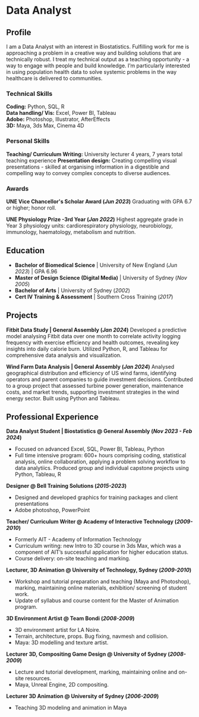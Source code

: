 # Data Analyst

## Profile
I am a Data Analyst with an interest in Biostatistics.  Fulfilling work for me is approaching a problem in a creative way and building solutions that are technically robust.  I treat my technical output as a teaching opportunity - a way to engage with people and build knowledge.   I’m particularly interested in using population health data to solve systemic problems in the way healthcare is delivered to communities.


### Technical Skills
**Coding:** Python, SQL, R  
**Data handling/ Vis:** Excel, Power BI, Tableau  
**Adobe:** Photoshop, Illustrator, AfterEffects  
**3D:** Maya, 3ds Max, Cinema 4D

### Personal Skills
**Teaching/ Curriculum Writing:** University lecturer 4 years,  7 years total teaching experience
**Presentation design:** Creating compelling visual presentations - skilled at organising information in a digestible and compelling way to convey complex concepts to diverse audiences.

### Awards
**UNE Vice Chancellor's Scholar Award (_Jun 2023_)**
Graduating with GPA 6.7 or higher; honor roll.

**UNE Physiology Prize -3rd Year (_Jan 2022_)**
Highest aggregate grade in Year 3 physiology units: cardiorespiratory physiology, neurobiology, immunology, haematology, metabolism and nutrition.

## Education
- **Bachelor of Biomedical Science** | University of New England (_Jun 2023_) | GPA 6.96
- **Master of Design Science (Digital Media)** | University of Sydney (_Nov 2005_)
- **Bachelor of Arts** | University of Sydney (_2002_)
- **Cert IV Training & Assessment** | Southern Cross Training (_2017_)

## Projects
**Fitbit Data Study |  General Assembly (_Jan 2024_)**
Developed a predictive model analysing Fitbit data over one month to correlate activity logging frequency with exercise efficiency and health outcomes, revealing key insights into daily calorie burn. Utilized Python, R, and Tableau for comprehensive data analysis and visualization.

**Wind Farm Data Analysis |  General Assembly (_Jan 2024_)**
Analysed geographical distribution and efficiency of US wind farms, identifying operators and parent companies to guide investment decisions. Contributed to a group project that assessed turbine power generation, maintenance costs, and market trends, supporting investment strategies in the wind energy sector. Built using Python and Tableau.

## Professional Experience
**Data Analyst Student | Biostatistics @ General Assembly (_Nov 2023 - Feb 2024_)**
- Focused on advanced Excel, SQL, Power BI, Tableau, Python
- Full time intensive program: 600+ hours comprising coding, statistical analysis, online collaboration, applying a problem solving workflow to data analytiics.  Produced group and individual capstone projects using Python, Tableau, R

**Designer @ Bell Training Solutions (_2015-2023_)**
- Designed and developed graphics for training packages and client presentations
- Adobe photoshop, PowerPoint

**Teacher/ Curriculum Writer @ Academy of Interactive Technology (_2009-2010_)**
- Formerly AIT - Academy of Information Technology
- Curriculum writing: new Intro to 3D course in 3ds Max, which was a component of AIT’s successful application for higher education status.
- Course delivery: on-site teaching and marking.

**Lecturer, 3D Animation @ University of Technology, Sydney (_2009-2010_)**
- Workshop and tutorial preparation and teaching (Maya and Photoshop), marking, maintaining online materials, exhibition/ screening of student work.
- Update of syllabus and course content for the Master of Animation program.

**3D Environment Artist @ Team Bondi (_2008-2009_)**
- 3D environment artist for LA Noire.
- Terrain, architecture, props.  Bug fixing, navmesh and collision.
- Maya: 3D modelling and texture artist.

**Lecturer 3D, Compositing Game Design @ University of Sydney (_2008-2009_)**
- Lecture and tutorial development, marking, maintaining online and on-site resources.
- Maya, Unreal Engine, 2D compositing. 

**Lecturer 3D Animation @ University of Sydney (_2006-2009_)**
- Teaching 3D modeling and animation in Maya

